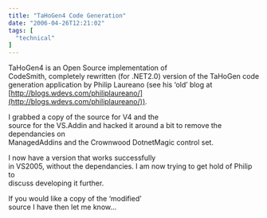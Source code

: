 ```yaml
---
title: "TaHoGen4 Code Generation"
date: "2006-04-26T12:21:02"
tags: [
  "technical"
]
---
```

TaHoGen4 is an Open Source implementation of  
CodeSmith, completely rewritten (for .NET2.0) version of the TaHoGen code  
generation application by Philip Laureano (see his ‘old’ blog at [http://blogs.wdevs.com/philiplaureano/](http://blogs.wdevs.com/philiplaureano/)).

I grabbed a copy of the source for V4 and the  
source for the VS.Addin and hacked it around a bit to remove the dependancies on  
ManagedAddins and the Crownwood DotnetMagic control set.

I now have a version that works successfully  
in VS2005, without the dependancies. I am now trying to get hold of Philip to  
discuss developing it further.

If you would like a copy of the ‘modified’  
source I have then let me know…